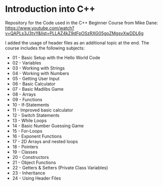 # Introduction into C++
Repository for the Code used in the C++ Beginner Course from Mike Dane: https://www.youtube.com/watch?v=QAPLs3J3tvY&list=PLLAZ4kZ9dFpOSzRXG05goZMgsvXwDDL6g  
  
I added the usage of header files as an additional topic at the end. The course includes the following subjects:

*  01 - Basic Setup with the Hello World Code
*  02 - Variables
*  03 - Working with Strings
*  04 - Working with Numbers
*  05 - Getting User Input
*  06 - Basic Calculator
*  07 - Basic Madlibs Game
*  08 - Arrays
*  09 - Functions
*  10 - If-Statements
*  11 - Improved basic calculator
*  12 - Switch Statements
*  13 - While Loops
*  14 - Basic Number Guessing Game
*  15 - For-Loops
*  16 - Exponent Functions
*  17 - 2D Arrays and nested loops
*  18 - Pointers
*  19 - Classes
*  20 - Constructors
*  21 - Object Functions
*  22 - Getters & Setters (Private Class Variables)
*  23 - Inheritance
*  24 - Using Header Files
